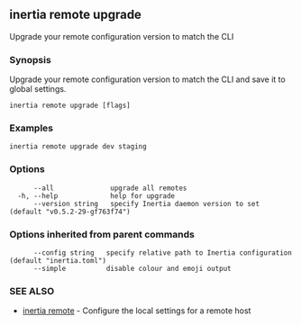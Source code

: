 ## inertia remote upgrade

Upgrade your remote configuration version to match the CLI

### Synopsis

Upgrade your remote configuration version to match the CLI and save it to global settings.

```
inertia remote upgrade [flags]
```

### Examples

```
inertia remote upgrade dev staging
```

### Options

```
      --all              upgrade all remotes
  -h, --help             help for upgrade
      --version string   specify Inertia daemon version to set (default "v0.5.2-29-gf763f74")
```

### Options inherited from parent commands

```
      --config string   specify relative path to Inertia configuration (default "inertia.toml")
      --simple          disable colour and emoji output
```

### SEE ALSO

* [inertia remote](inertia_remote.md)	 - Configure the local settings for a remote host

